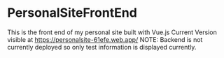 # PersonalSiteFrontEnd
This is the front end of my personal site built with Vue.js
Current Version visible at https://personalsite-61efe.web.app/ NOTE: Backend is not currently deployed so only test information is displayed currently.
